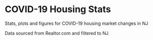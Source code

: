 # COVID-19 Housing Stats
 Stats, plots and figures for COVID-19 housing market changes in NJ

Data sourced from Realtor.com and filtered to NJ
